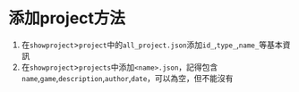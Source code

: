 # 添加project方法

1. 在`showproject`>`project`中的`all_project.json`添加`id_`,`type_`,`name_`等基本資訊
2. 在`showproject`>`projects`中添加`<name>.json`，記得包含`name`,`game`,`description`,`author`,`date`，可以為空，但不能沒有